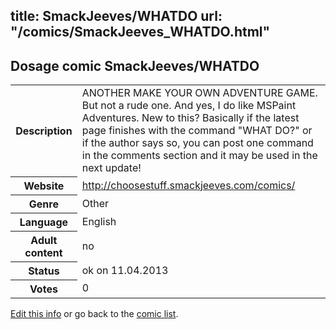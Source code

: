 title: SmackJeeves/WHATDO
url: "/comics/SmackJeeves_WHATDO.html"
---
Dosage comic SmackJeeves/WHATDO
-----------------------------------------

<table class="comicinfo">
<tr>
<th>Description</th><td>ANOTHER MAKE YOUR OWN ADVENTURE GAME. But not a rude one. And yes, I do like MSPaint Adventures. New to this? Basically if the latest page finishes with the command &quot;WHAT DO?&quot; or if the author says so, you can post one command in the comments section and it may be used in the next update!</td>
</tr>
<tr>
<th>Website</th><td><a href="http://choosestuff.smackjeeves.com/comics/">http://choosestuff.smackjeeves.com/comics/</a></td>
</tr>
<tr>
<th>Genre</th><td>Other</td>
</tr>
<tr>
<th>Language</th><td>English</td>
</tr>
<tr>
<th>Adult content</th><td>no</td>
</tr>
<tr>
<th>Status</th><td>ok on 11.04.2013</td>
</tr>
<tr>
<th>Votes</th><td>0</div></td>
</tr>
</table>

[Edit this info](/comics/SmackJeeves_WHATDO_edit.html) or go back to the [comic list](../comic-index.html).
